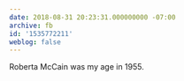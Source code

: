 ```yaml
---
date: 2018-08-31 20:23:31.000000000 -07:00
archive: fb
id: '1535772211'
weblog: false
---
```


Roberta McCain was my age in 1955.
